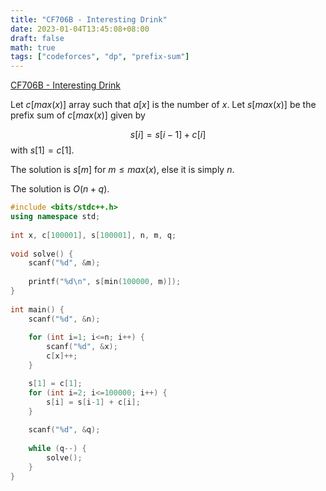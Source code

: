 ```yaml
---
title: "CF706B - Interesting Drink"
date: 2023-01-04T13:45:08+08:00
draft: false
math: true
tags: ["codeforces", "dp", "prefix-sum"]
---
```


[CF706B - Interesting Drink](https://codeforces.com/problemset/problem/706/B)

Let $c[max(x)]$ array such that $a[x]$ is the number of $x$. Let $s[max(x)]$ be the prefix sum of $c[max(x)]$ given by

$$s[i] = s[i-1] + c[i]$$ with $s[1] = c[1]$.

The solution is $s[m]$ for $m \leq max(x)$, else it is simply $n$.

The solution is $O(n+q)$.

```cpp
#include <bits/stdc++.h>
using namespace std;
 
int x, c[100001], s[100001], n, m, q;
 
void solve() {
    scanf("%d", &m);
    
    printf("%d\n", s[min(100000, m)]);
}
 
int main() {
    scanf("%d", &n);
    
    for (int i=1; i<=n; i++) {
        scanf("%d", &x);
        c[x]++;
    }

    s[1] = c[1];
    for (int i=2; i<=100000; i++) {
        s[i] = s[i-1] + c[i];
    }
    
    scanf("%d", &q);
    
    while (q--) {
        solve();
    }
}
```